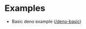# Examples

- Basic deno example
  ([/deno-basic](https://github.com/Decelerate/cruiseh/tree/main/examples/deno-basic))
